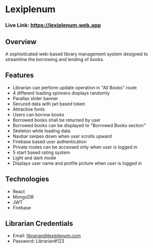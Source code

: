 # Lexiplenum
### Live Link: https://lexiplenum.web.app
## Overview
A sophisticated web-based library management system designed to streamline the borrowing and lending of books.


## Features
- Librarian can perform update operation in "All Books" route
- 4 different loading spinners displays randomly
- Parallax slider banner
- Secured data with jwt based token
- Attractive fonts
- Users can borrow books
- Borrowed books shall be returned by user
- Borrowed books can be displayed to "Borrowed Books section"
- Skeleton while loading data
- Navbar swipes down when user scrolls upward
- Firebase based user authentication
- Private routes can be accessed only when user is logged in
- 5 start based rating system
- Light and dark mode
- Displays user name and profile picture when user is logged in

## Technologies
- React
- MongoDB
- JWT
- Firebase

## Librarian Credentials
- Email: librarian@lexiplenum.com
- Password: Librarian#123

